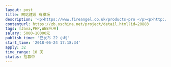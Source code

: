 ```yaml
---                
layout: post       
title: 网站建设 有模板           
description: '<p>https://www.fireangel.co.uk/products-pro </p><p>http://www.garvan.com.hk/</p><p>网站类型参造这两个模板</p><p>第一次发需求，麻烦各位分别给这两个模板报个价</p>'     
contenturl: https://zb.oschina.net/project/detail.html?id=20883      
tags: [Java,PHP,WEB应用]            
salary: 5000-10000元          
publish_time: '已发布 22 小时'         
start_time: '2018-06-24 17:18:34'           
apply: 32                   
time_range: 10 天              
status: 招募中                  
---                 
```

